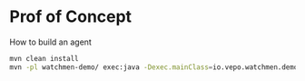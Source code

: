 # Prof of Concept

How to build an agent


```bash
mvn clean install 
mvn -pl watchmen-demo/ exec:java -Dexec.mainClass=io.vepo.watchmen.demo.Demo
```